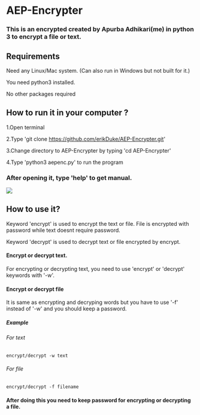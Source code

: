 # AEP-Encrypter
### This is an encrypted created by Apurba Adhikari(me) in python 3 to encrypt a file or text.

## Requirements

Need any Linux/Mac system. (Can also run in Windows but not built for it.)

You need python3 installed.

No other packages required


## How to run it in your computer ?

1.Open terminal

2.Type 'git clone https://github.com/erikDuke/AEP-Encrypter.git'

3.Change directory to AEP-Encrypter by typing 'cd AEP-Encrypter'

4.Type 'python3 aepenc.py' to run the program


### After opening it, type 'help' to get manual.

<img src="https://imgur.com/1LJh7rz.png">

## How to use it?

Keyword 'encrypt' is used to encrypt the text or file.
File is encrypted with password while text doesnt require password.

Keyword 'decrypt' is used to decrypt text or file encrypted by encrypt.

#### Encrypt or decrypt text.
For encrypting or decrypting text, you need to use 'encrypt' or 'decrypt' keywords with '-w'.
  
#### Encrypt or decrypt file
It is same as encrypting and decryping words but you have to use '-f' instead of '-w' and you should keep a password.

##### Example
###### For text
```
encrypt/decrypt -w text
```
###### For file
```
encrypt/decrypt -f filename
```
  
 #### After doing this you need to keep password for encrypting or decrypting a file.
